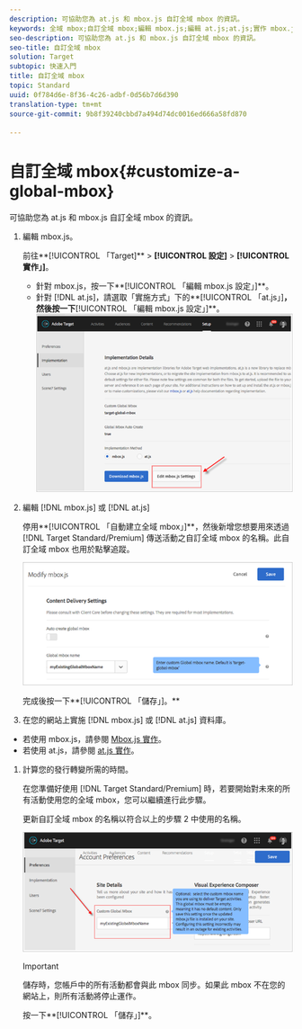 ```yaml
---
description: 可協助您為 at.js 和 mbox.js 自訂全域 mbox 的資訊。
keywords: 全域 mbox;自訂全域 mbox;編輯 mbox.js;編輯 at.js;at.js;實作 mbox.js;實作 at.js
seo-description: 可協助您為 at.js 和 mbox.js 自訂全域 mbox 的資訊。
seo-title: 自訂全域 mbox
solution: Target
subtopic: 快速入門
title: 自訂全域 mbox
topic: Standard
uuid: 0f784d6e-8f36-4c26-adbf-0d56b7d6d390
translation-type: tm+mt
source-git-commit: 9b8f39240cbbd7a494d74dc0016ed666a58fd870

---
```



# 自訂全域 mbox{#customize-a-global-mbox}

可協助您為 at.js 和 mbox.js 自訂全域 mbox 的資訊。

1. 編輯 mbox.js。

   前往**[!UICONTROL 「Target]** &gt; **[!UICONTROL 設定]** &gt; **[!UICONTROL 實作」]**。

   * 針對 mbox.js，按一下**[!UICONTROL 「編輯 mbox.js 設定」]**。
   * 針對 [!DNL at.js]，請選取「實施方式」下的**[!UICONTROL 「at.js」]**，然後按一下**[!UICONTROL 「編輯 mbox.js 設定」]**。
   ![](assets/step-1-edit-mboxjs.png)

1. 編輯 [!DNL mbox.js] 或 [!DNL at.js]

   停用**[!UICONTROL 「自動建立全域 mbox」]**，然後新增您想要用來透過 [!DNL Target Standard/Premium] 傳送活動之自訂全域 mbox 的名稱。此自訂全域 mbox 也用於點擊追蹤。

   ![](assets/step-2-edit-mboxjs-or-atjs.png)

   完成後按一下**[!UICONTROL 「儲存」]。**
1. 在您的網站上實施 [!DNL mbox.js] 或 [!DNL at.js] 資料庫。

* 若使用 mbox.js，請參閱 [Mbox.js 實作](../../../../c-implementing-target/c-implementing-target-for-client-side-web/t-mbox-download/mbox-download.md#task_4EAE26BB84FD4E1D858F411AEDF4B420)。
* 若使用 at.js，請參閱 [at.js 實作](../../../../c-implementing-target/c-implementing-target-for-client-side-web/t-mbox-download/c-target-atjs-implementation/target-atjs-implementation.md#concept_8AC8D169E02944B1A547A0CAD97EAC17)。

1. 計算您的發行轉變所需的時間。

   在您準備好使用 [!DNL Target Standard/Premium] 時，若要開始對未來的所有活動使用您的全域 mbox，您可以繼續進行此步驟。

   更新自訂全域 mbox 的名稱以符合以上的步驟 2 中使用的名稱。

   ![](assets/step-4-time-the-transition-with-your-release.png)

   >[!IMPORTANT]
   >
   >儲存時，您帳戶中的所有活動都會與此 mbox 同步。如果此 mbox 不在您的網站上，則所有活動將停止運作。

   按一下**[!UICONTROL 「儲存」]**。
